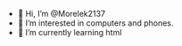 - 👋 Hi, I’m @Morelek2137
- 👀 I’m interested in computers and phones.
- 🌱 I’m currently learning html


<!---
Morelek2137/Morelek2137 is a ✨ special ✨ repository because its `README.md` (this file) appears on your GitHub profile.
You can click the Preview link to take a look at your changes.
--->
